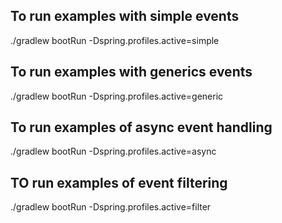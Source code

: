 
## To run examples with simple events
./gradlew bootRun -Dspring.profiles.active=simple

## To run examples with generics events
./gradlew bootRun -Dspring.profiles.active=generic

## To run examples of async event handling
./gradlew bootRun -Dspring.profiles.active=async

## TO run examples of event filtering
./gradlew bootRun -Dspring.profiles.active=filter

